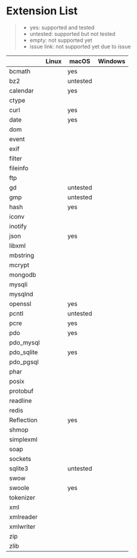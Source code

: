 # Extension List

> - yes: supported and tested
> - untested: supported but not tested
> - empty: not supported yet
> - issue link: not supported yet due to issue

|            | Linux | macOS    | Windows |
|------------|-------|----------|---------|
| bcmath     |       | yes      |         |
| bz2        |       | untested |         |
| calendar   |       | yes      |         |
| ctype      |       |          |         |
| curl       |       | yes      |         |
| date       |       | yes      |         | 
| dom        |       |          |         |
| event      |       |          |         |
| exif       |       |          |         |
| filter     |       |          |         |
| fileinfo   |       |          |         |
| ftp        |       |          |         |
| gd         |       | untested |         |
| gmp        |       | untested |         |
| hash       |       | yes      |         |
| iconv      |       |          |         |
| inotify    |       |          |         |
| json       |       | yes      |         |
| libxml     |       |          |         |
| mbstring   |       |          |         |
| mcrypt     |       |          |         |
| mongodb    |       |          |         |
| mysqli     |       |          |         |
| mysqlnd    |       |          |         |
| openssl    |       | yes      |         |
| pcntl      |       | untested |         |
| pcre       |       | yes      |         |
| pdo        |       | yes      |         |
| pdo_mysql  |       |          |         |
| pdo_sqlite |       | yes      |         |
| pdo_pgsql  |       |          |         |
| phar       |       |          |         |
| posix      |       |          |         |
| protobuf   |       |          |         |
| readline   |       |          |         |
| redis      |       |          |         |
| Reflection |       | yes      |         |
| shmop      |       |          |         |
| simplexml  |       |          |         |
| soap       |       |          |         |
| sockets    |       |          |         |
| sqlite3    |       | untested |         |
| swow       |       |          |         |
| swoole     |       | yes      |         |
| tokenizer  |       |          |         |
| xml        |       |          |         |
| xmlreader  |       |          |         |
| xmlwriter  |       |          |         |
| zip        |       |          |         |
| zlib       |       |          |         |
